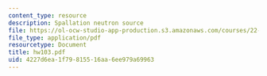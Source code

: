 ```yaml
---
content_type: resource
description: Spallation neutron source
file: https://ol-ocw-studio-app-production.s3.amazonaws.com/courses/22-101-applied-nuclear-physics-fall-2003/4227d6ea1f79815516aa6ee979a69963_hw103.pdf
file_type: application/pdf
resourcetype: Document
title: hw103.pdf
uid: 4227d6ea-1f79-8155-16aa-6ee979a69963
---
```

